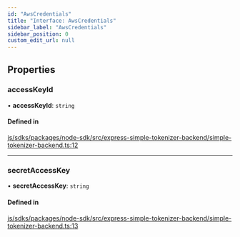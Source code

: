 ```yaml
---
id: "AwsCredentials"
title: "Interface: AwsCredentials"
sidebar_label: "AwsCredentials"
sidebar_position: 0
custom_edit_url: null
---
```


## Properties

### accessKeyId

• **accessKeyId**: `string`

#### Defined in

[js/sdks/packages/node-sdk/src/express-simple-tokenizer-backend/simple-tokenizer-backend.ts:12](https://github.com/refinery-labs/lunasec-node-monorepo/blob/b89e445/js/sdks/packages/node-sdk/src/express-simple-tokenizer-backend/simple-tokenizer-backend.ts#L12)

___

### secretAccessKey

• **secretAccessKey**: `string`

#### Defined in

[js/sdks/packages/node-sdk/src/express-simple-tokenizer-backend/simple-tokenizer-backend.ts:13](https://github.com/refinery-labs/lunasec-node-monorepo/blob/b89e445/js/sdks/packages/node-sdk/src/express-simple-tokenizer-backend/simple-tokenizer-backend.ts#L13)
